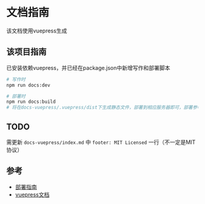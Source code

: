 # 文档指南

该文档使用vuepress生成

## 该项目指南

已安装依赖vuepress，并已经在package.json中新增写作和部署脚本

``` sh
# 写作时
npm run docs:dev

# 部署时
npm run docs:build
# 将在docs-vuepress/.vuepress/dist下生成静态文件，部署到相应服务器即可，部署参考下方链接
```

## TODO

需更新 `docs-vuepress/index.md` 中 `footer: MIT Licensed` 一行（不一定是MIT协议）

## 参考

- [部署指南](https://www.vuepress.cn/guide/deploy.html)
- [vuepress文档](https://www.vuepress.cn/)